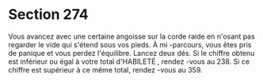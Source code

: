 # Section 274

Vous avancez avec une certaine angoisse sur la corde raide en n'osant pas regarder le vide
qui s'étend sous vos pieds. À mi -parcours, vous êtes pris de panique et vous perdez
l'équilibre. Lancez deux dés. Si le chiffre obtenu est inférieur ou égal à votre total
d'HABILETÉ , rendez -vous au 238. Si ce chiffre est supérieur à ce même total, rendez -vous
au 359.